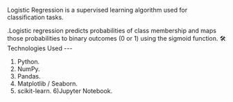 Logistic Regression is a supervised learning algorithm used for classification tasks.

.Logistic regression predicts probabilities of class membership and maps those probabilities to binary outcomes (0 or 1) using the sigmoid function.
🛠️ Technologies Used ---
1) Python.
2) NumPy.
3) Pandas.
4) Matplotlib / Seaborn.
5) scikit-learn.
6)Jupyter Notebook.


